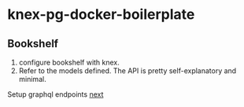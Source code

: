 # knex-pg-docker-boilerplate

## Bookshelf
1. configure bookshelf with knex.  
2. Refer to the models defined. The API is pretty self-explanatory and minimal.  

Setup graphql endpoints [next](https://github.com/vdazrat/knex-pg-docker-boilerplate/blob/graphql/README.md)
